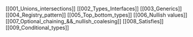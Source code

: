[[001_Unions_intersections]]
[[002_Types_Interfaces]]
[[003_Generics]]
[[004_Registry_pattern]]
[[005_Top_bottom_types]]
[[006_Nullish values]]
[[007_Optional_chaining_&&_nullish_coalesing]]
[[008_Satisfies]]
[[009_Conditional_types]]




